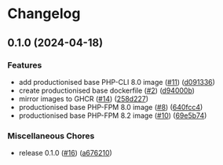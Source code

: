 # Changelog

## 0.1.0 (2024-04-18)


### Features

* add productionised base PHP-CLI 8.0 image ([#11](https://github.com/dvsa/dvsa-docker-images/issues/11)) ([d091336](https://github.com/dvsa/dvsa-docker-images/commit/d091336842280df96b8551c01a8d2d58392b1af2))
* create productionised base dockerfile ([#2](https://github.com/dvsa/dvsa-docker-images/issues/2)) ([d94000b](https://github.com/dvsa/dvsa-docker-images/commit/d94000b44af842665f3492c089b742dffc99f60f))
* mirror images to GHCR ([#14](https://github.com/dvsa/dvsa-docker-images/issues/14)) ([258d227](https://github.com/dvsa/dvsa-docker-images/commit/258d227a3a7a1d0a37cec1863323c2e52696894a))
* productionised base PHP-FPM 8.0 image ([#8](https://github.com/dvsa/dvsa-docker-images/issues/8)) ([640fcc4](https://github.com/dvsa/dvsa-docker-images/commit/640fcc441723ec632ba4bd5b664b10c7d3d56262))
* productionised base PHP-FPM 8.2 image ([#10](https://github.com/dvsa/dvsa-docker-images/issues/10)) ([69e5b74](https://github.com/dvsa/dvsa-docker-images/commit/69e5b747c8bb2c8720b6609b7a048287045e1947))


### Miscellaneous Chores

* release 0.1.0 ([#16](https://github.com/dvsa/dvsa-docker-images/issues/16)) ([a676210](https://github.com/dvsa/dvsa-docker-images/commit/a67621057f15b572c2f9b30639555f9f31d5a0a9))
